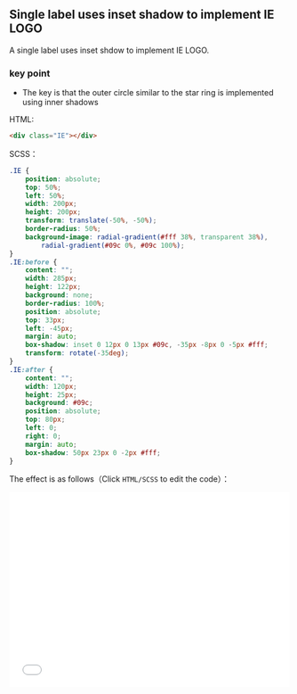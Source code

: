 ## Single label uses inset shadow to implement IE LOGO

A single label uses inset shdow to implement IE LOGO.

### key point

+ The key is that the outer circle similar to the star ring is implemented using inner shadows

HTML:

```html
<div class="IE"></div>
```

SCSS：
```scss
.IE {
    position: absolute;
    top: 50%;
    left: 50%;
    width: 200px;
    height: 200px;
    transform: translate(-50%, -50%);
    border-radius: 50%;
    background-image: radial-gradient(#fff 38%, transparent 38%),
        radial-gradient(#09c 0%, #09c 100%);
}
.IE:before {
    content: "";
    width: 285px;
    height: 122px;
    background: none;
    border-radius: 100%;
    position: absolute;
    top: 33px;
    left: -45px;
    margin: auto;
    box-shadow: inset 0 12px 0 13px #09c, -35px -8px 0 -5px #fff;
    transform: rotate(-35deg);
}
.IE:after {
    content: "";
    width: 120px;
    height: 25px;
    background: #09c;
    position: absolute;
    top: 80px;
    left: 0;
    right: 0;
    margin: auto;
    box-shadow: 50px 23px 0 -2px #fff;
}
```
The effect is as follows（Click `HTML/SCSS` to edit the code）：

<iframe height='350' scrolling='no' title='单标签借助 inset shdow 实现IE LOGO' src='//codepen.io/Chokcoco/embed/rqgGqR/?height=265&theme-id=0&default-tab=css,result' frameborder='no' allowtransparency='true' allowfullscreen='true' style='width: 100%;'>See the Pen <a href='https://codepen.io/Chokcoco/pen/rqgGqR/'>单标签借助 inset shdow 实现IE LOGO</a> by Chokcoco (<a href='https://codepen.io/Chokcoco'>@Chokcoco</a>) on <a href='https://codepen.io'>CodePen</a>.
</iframe>